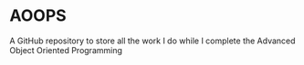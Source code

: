 # AOOPS
A GitHub repository to store all the work I do while I complete the Advanced Object Oriented Programming
